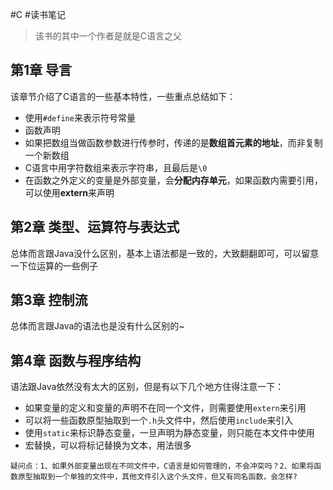#C #读书笔记
> 该书的其中一个作者是就是C语言之父
## 第1章 导言
该章节介绍了C语言的一些基本特性，一些重点总结如下：
* 使用`#define`来表示符号常量
* 函数声明
* 如果把数组当做函数参数进行传参时，传递的是**数组首元素的地址**，而非复制一个新数组
* C语言中用字符数组来表示字符串，且最后是`\0`
* 在函数之外定义的变量是外部变量，会**分配内存单元**，如果函数内需要引用，可以使用**extern**来声明
## 第2章 类型、运算符与表达式
总体而言跟Java没什么区别，基本上语法都是一致的，大致翻翻即可，可以留意一下位运算的一些例子
## 第3章 控制流
总体而言跟Java的语法也是没有什么区别的~
## 第4章 函数与程序结构
语法跟Java依然没有太大的区别，但是有以下几个地方住得注意一下：
* 如果变量的定义和变量的声明不在同一个文件，则需要使用`extern`来引用
* 可以将一些函数原型抽取到一个`.h`头文件中，然后使用`include`来引入
* 使用`static`来标识静态变量，一旦声明为静态变量，则只能在本文件中使用
* 宏替换，可以将标记替换为文本，用法很多

```ad-question
疑问点：1、如果外部变量出现在不同文件中，C语言是如何管理的，不会冲突吗？2、如果将函数原型抽取到一个单独的文件中，其他文件引入这个头文件，但又有同名函数，会怎样?
```

